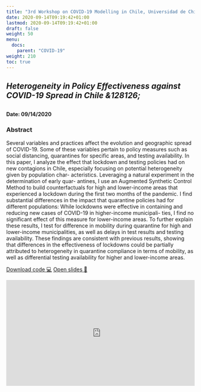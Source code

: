 ```yaml
---
title: "3rd Workshop on COVID-19 Modelling in Chile, Universidad de Chile"
date: 2020-09-14T09:19:42+01:00
lastmod: 2020-09-14T09:19:42+01:00
draft: false
weight: 50
menu: 
  docs:
    parent: "COVID-19"
weight: 210
toc: true
---
```


<head>
<meta charset="UTF-8">
</head>

<h2><i>Heterogeneity in Policy Effectiveness against COVID-19 Spread in Chile <a>&128126;</a></i><h2>

<h4> Date: 09/14/2020</h4>

<h3> Abstract </h3>

Several variables and practices affect the evolution and geographic spread of COVID-19. Some of these variables pertain to policy measures such as social distancing, quarantines for specific areas, and testing availability. In this paper, I analyze the effect that lockdown and testing policies had on new contagions in Chile, especially focusing on potential heterogeneity given by population char- acteristics. Leveraging a natural experiment in the determination of early quar- antines, I use an Augmented Synthetic Control Method to build counterfactuals for high and lower-income areas that experienced a lockdown during the first two months of the pandemic. I find substantial differences in the impact that quarantine policies had for different populations: While lockdowns were effective in containing and reducing new cases of COVID-19 in higher-income municipali- ties, I find no significant effect of this measure for lower-income areas. To further explain these results, I test for difference in mobility during quarantine for high and lower-income municipalities, as well as delays in test results and testing availability. These findings are consistent with previous results, showing that differences in the effectiveness of lockdowns could be partially attributed to heterogeneity in quarantine compliance in terms of mobility, as well as differential testing availability for higher and lower-income areas.

<a class="btn btn-link btn-sm px-4 mb-2" href="https://github.com/maibennett/presentations/blob/main/content/presentations/uchile_20200914/mbennett_did.Rmd" role="button"> Download code &#128187;</a>
<a class="btn btn-link btn-sm px-4 mb-2" href="https://raw.githack.com/maibennett/presentations/main/content/presentations/uchile_20200914/mbennett_did.html" role="button"> Open slides &#128194;</a>

<style>

.resp-container2 {
    position: relative;
    overflow: hidden;
    padding-top: 56.25%;
}

.testiframe2 {
    position: absolute;
    top: 0;
    left: 0;
    width: 196%;
    height: 196%;
    border: 0;
    -webkit-transform: scale(0.51);
    transform: scale(0.51);
    -webkit-transform-origin: 0 0;
    transform-origin: 0 0;
}
</style>

<div class="resp-container2">
    <iframe class="testiframe2" src="https://maibennettslides.netlify.app/presentations/uchile_20200914/mbennett_covid.html#1">
      Oops! Your browser doesn't support this.
    </iframe>
</div>